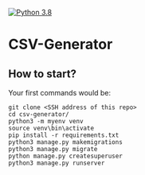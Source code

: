 [![Python 3.8](https://img.shields.io/badge/python-3.8-blue.svg)](https://www.python.org/downloads/release/python-382/)

# CSV-Generator

## How to start?
Your first commands would be:
```
git clone <SSH address of this repo>
cd csv-generator/
python3 -m myenv venv
source venv\bin\activate
pip install -r requirements.txt
python3 manage.py makemigrations
python3 manage.py migrate
python manage.py createsuperuser
python3 manage.py runserver
```
